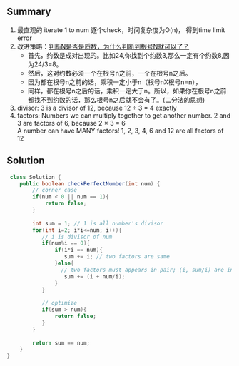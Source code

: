 ## Summary
1. 最直观的 iterate 1 to num 逐个check，时间复杂度为O(n)， 得到time limit error
2. 改进策略：[判断N是否是质数，为什么判断到根号N就可以了？](https://leetcode.com/problems/perfect-number/)
   * 首先，约数是成对出现的。比如24,你找到个约数3,那么一定有个约数8,因为24/3=8。
   * 然后，这对约数必须一个在根号n之前，一个在根号n之后。
   * 因为都在根号n之前的话，乘积一定小于n（根号nX根号n=n），
   * 同样，都在根号n之后的话，乘积一定大于n。所以，如果你在根号n之前都找不到约数的话，那么根号n之后就不会有了。(二分法的思想)
3. divisor: 3 is a divisor of 12, because 12 ÷ 3 = 4 exactly
4. factors: Numbers we can multiply together to get another number. 2 and 3 are factors of 6, because 2 × 3 = 6  
A number can have MANY factors! 1, 2, 3, 4, 6 and 12 are all factors of 12

## Solution
```java
 class Solution {
    public boolean checkPerfectNumber(int num) {
        // corner case
        if(num < 0 || num == 1){
            return false;
        }
        
        int sum = 1; // 1 is all number's divisor
        for(int i=2; i*i<=num; i++){
           // i is divisor of num
           if(num%i == 0){
               if(i*i == num){
                  sum += i; // two factors are same
               }else{
                 // two factors must appears in pair; (i, sum/i) are in the left/right of sqrtroot 
                  sum += (i + num/i); 
               }
           } 
           
           // optimize
           if(sum > num){
               return false;
           }
        }
        
        return sum == num;
    }
}
```



   
